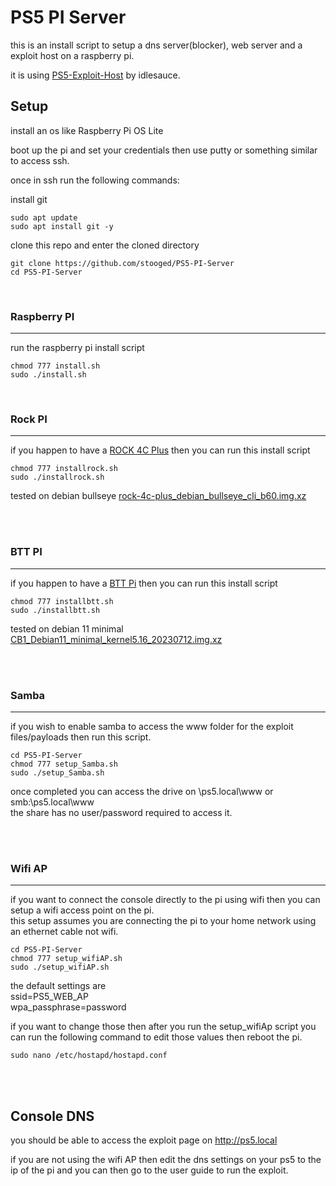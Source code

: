 # PS5 PI Server


this is an install script to setup a dns server(blocker), web server and a exploit host on a raspberry pi.


it is using <a href=https://github.com/idlesauce/PS5-Exploit-Host>PS5-Exploit-Host</a> by idlesauce.


## Setup

install an os like Raspberry Pi OS Lite

boot up the pi and set your credentials then use putty or something similar to access ssh.

once in ssh run the following commands:


install git

```
sudo apt update
sudo apt install git -y
```

clone this repo and enter the cloned directory

```
git clone https://github.com/stooged/PS5-PI-Server
cd PS5-PI-Server
```



<br>

### Raspberry PI
<hr>

run the raspberry pi install script

```
chmod 777 install.sh
sudo ./install.sh

```



<br>

### Rock PI
<hr>


if you happen to have a <a href=https://wiki.radxa.com/Rock4/4cplus>ROCK 4C Plus</a> then you can run this install script

```
chmod 777 installrock.sh
sudo ./installrock.sh
```

tested on debian bullseye
<a href=https://github.com/radxa-build/rock-4c-plus/releases/download/b60/rock-4c-plus_debian_bullseye_cli_b60.img.xz>rock-4c-plus_debian_bullseye_cli_b60.img.xz</a>

<br><br>



### BTT PI
<hr>


if you happen to have a <a href=https://biqu.equipment/en-au/products/bigtreetech-btt-pi-v1-2>BTT Pi</a> then you can run this install script

```
chmod 777 installbtt.sh
sudo ./installbtt.sh
```

tested on debian 11 minimal
<a href=https://github.com/bigtreetech/CB1/releases/download/V2.3.3/CB1_Debian11_minimal_kernel5.16_20230712.img.xz>CB1_Debian11_minimal_kernel5.16_20230712.img.xz</a>

<br><br>



### Samba
<hr>

if you wish to enable samba to access the www folder for the exploit files/payloads then run this script.


```
cd PS5-PI-Server
chmod 777 setup_Samba.sh
sudo ./setup_Samba.sh
```

once completed you can access the drive on \\ps5.local\www or smb:\\ps5.local\www<br>
the share has no user/password required to access it.

<br><br>


### Wifi AP
<hr>


if you want to connect the console directly to the pi using wifi then you can setup a wifi access point on the pi.<br>
this setup assumes you are connecting the pi to your home network using an ethernet cable not wifi.


```
cd PS5-PI-Server
chmod 777 setup_wifiAP.sh
sudo ./setup_wifiAP.sh
```

the default settings are<br>
ssid=PS5_WEB_AP<br>
wpa_passphrase=password<br>

if you want to change those then after you run the setup_wifiAp script you can run the following command to edit those values then reboot the pi.

```
sudo nano /etc/hostapd/hostapd.conf
```

<br><br>

## Console DNS

you should be able to access the exploit page on http://ps5.local

if you are not using the wifi AP then edit the dns settings on your ps5 to the ip of the pi and you can then go to the user guide to run the exploit.



